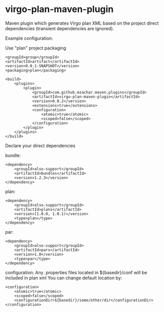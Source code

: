 virgo-plan-maven-plugin
=================

Maven plugin which generates Virgo plan XML based on the project direct dependencies (transient dependencies are ignored).
 
Example configuration:

Use "plan" project packaging

	<groupId>group</groupId>
	<artifactId>artifact</artifactId>
	<version>0.0.1-SNAPSHOT</version>
	<packaging>plan</packaging>
	
	<build>
		<plugins>
	    	<plugin>
	        	<groupId>com.github.mzachar.maven.plugins</groupId>
				<artifactId>virgo-plan-maven-plugin</artifactId>
				<version>0.0.2</version>
				<extensions>true</extensions>
				<configuration>
					<atomic>true</atomic>
					<scoped>false</scoped>
				</configuration>
			</plugin>
		</plugins>
	</build>


Declare your direct dependencies

bundle:

	<dependency>
		<groupId>also-support</groupId>
		<artifactId>bundles</artifactId>
		<version>1.2.3</version>
	</dependency>


plan:

	<dependency>
		<groupId>also-support</groupId>
		<artifactId>plans</artifactId>
		<version>[1.0.0, 1.0.1)</version>
		<type>plan</type>
	</dependency>


par:

	<dependency>
		<groupId>also-support</groupId>
		<artifactId>pars</artifactId>
		<version>1.0</version>
		<type>par</type>
	</dependency>


configuration:
   Any .properties files located in ${basedir}/conf will be included in plan xml
   You can change default location by:

	<configuration>
		<atomic>true</atomic>
		<scoped>false</scoped>
		<configurationDir>${basedir}/some/other/dir</configurationDir>
	</configuration>

